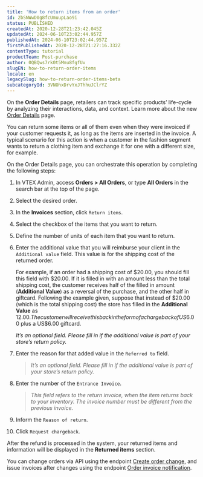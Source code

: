 ```yaml
---
title: 'How to return items from an order'
id: 2bSNWwD0g8fcUmuupLao9i
status: PUBLISHED
createdAt: 2020-12-28T21:23:42.045Z
updatedAt: 2024-06-10T23:02:44.957Z
publishedAt: 2024-06-10T23:02:44.957Z
firstPublishedAt: 2020-12-28T21:27:16.332Z
contentType: tutorial
productTeam: Post-purchase
author: 0QBQws7rk0t5Mnu8fgfUv
slugEN: how-to-return-order-items
locale: en
legacySlug: how-to-return-order-items-beta
subcategoryId: 3VNOhxDrvYxJThhuJClrYZ
---
```


On the **Order Details** page, retailers can track specific products’ life-cycle by analyzing their interactions, data, and context. Learn more about the new [Order Details](/en/tutorial/order-details-page-interface--2Y75n54Cc9VizrlG1N6ZNl) page. 

You can return some items or all of them even when they were invoiced if your customer requests it, as long as the items are inserted in the invoice. A typical scenario for this action is when a customer in the fashion segment wants to return a clothing item and exchange it for one with a different size, for example. 

On the Order Details page, you can orchestrate this operation by completing the following steps: 

1. In VTEX Admin, access **Orders > All Orders**, or type **All Orders** in the search bar at the top of the page.
2. Select the desired order.
3. In the **Invoices** section, click `Return items`.
4. Select the checkbox of the items that you want to return.
5. Define the number of units of each item that you want to return.
6. Enter the additional value that you will reimburse your client in the `Additional value` field. This value is for the shipping cost of the returned order.<p>For example, if an order had a shipping cost of $20.00, you should fill this field with $20.00. If it is filled in with an amount less than the total shipping cost, the customer receives half of the filled in amount (**Additional Value**) as a reversal of the purchase, and the other half in giftcard. Following the example given, suppose that instead of $20.00 (which is the total shipping cost) the store has filled in the **Additional Value** as $12.00. The customer will receive this back in the form of a chargeback of US$6.00 plus a US$6.00 giftcard.</p> *It’s an optional field. Please fill in if the additional value is part of your store’s return policy.* 
7. Enter the reason for that added value in the `Referred to` field.
    > *It’s an optional field. Please fill in if the additional value is part of your store’s return policy.* 

8. Enter the number of the `Entrance Invoice`.
    > *This field refers to the return invoice, when the item returns back to your inventory. The invoice number must be different from the previous invoice.*

9. Inform the `Reason of return`.
10. Click `Request chargeback`.

After the refund is processed in the system, your returned items and information will be displayed in the **Returned items** section.

<div class = "alert alert-info">
You can change orders via API using the endpoint <a href="https://developers.vtex.com/docs/api-reference/orders-api#patch-/api/order-system/orders/-changeOrderId-/changes">Create order change</a>, and issue invoices after changes using the endpoint <a href="https://developers.vtex.com/docs/api-reference/orders-api#post-/api/oms/pvt/orders/-orderId-/invoice">Order invoice notification</a>.
</div>
